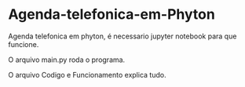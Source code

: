 # Agenda-telefonica-em-Phyton
Agenda telefonica em phyton, é necessario jupyter notebook para que funcione.

O arquivo main.py roda o programa.

O arquivo Codigo e Funcionamento explica tudo.
